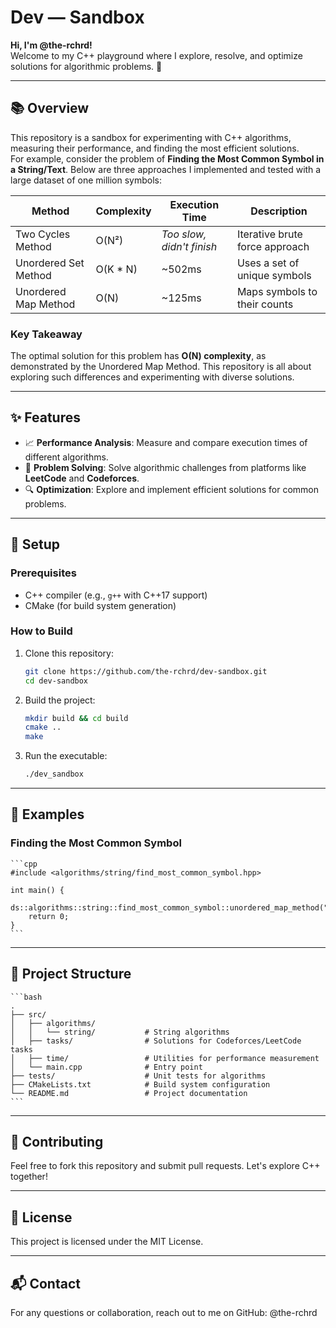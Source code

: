 # Dev — Sandbox

**Hi, I'm @the-rchrd!**  
Welcome to my C++ playground where I explore, resolve, and optimize solutions for algorithmic problems. 🚀

---

## 📚 Overview

This repository is a sandbox for experimenting with C++ algorithms, measuring their performance, and finding the most efficient solutions.  
For example, consider the problem of **Finding the Most Common Symbol in a String/Text**. Below are three approaches I implemented and tested with a large dataset of one million symbols:

| **Method**                  | **Complexity** | **Execution Time**        | **Description**                |
|-----------------------------|----------------|----------------------------|--------------------------------|
| Two Cycles Method           | O(N²)          | *Too slow, didn't finish*  | Iterative brute force approach |
| Unordered Set Method        | O(K * N)       | ~502ms                     | Uses a set of unique symbols   |
| Unordered Map Method        | O(N)           | ~125ms                     | Maps symbols to their counts   |

### **Key Takeaway**  
The optimal solution for this problem has **O(N) complexity**, as demonstrated by the Unordered Map Method. This repository is all about exploring such differences and experimenting with diverse solutions.

---

## ✨ Features

- 📈 **Performance Analysis**: Measure and compare execution times of different algorithms.
- 🧩 **Problem Solving**: Solve algorithmic challenges from platforms like **LeetCode** and **Codeforces**.
- 🔍 **Optimization**: Explore and implement efficient solutions for common problems.

---

## 🔧 Setup

### **Prerequisites**
- C++ compiler (e.g., `g++` with C++17 support)
- CMake (for build system generation)

### **How to Build**
1. Clone this repository:
    ```bash
    git clone https://github.com/the-rchrd/dev-sandbox.git
    cd dev-sandbox
    ```
2. Build the project:
    ```bash
    mkdir build && cd build
    cmake ..
    make
    ```
3. Run the executable:
    ```bash
    ./dev_sandbox
    ```

---

## 🧪 Examples

### **Finding the Most Common Symbol**
    ```cpp
    #include <algorithms/string/find_most_common_symbol.hpp>

    int main() {
        ds::algorithms::string::find_most_common_symbol::unordered_map_method("input.txt");
        return 0;
    }
    ```

---

## 📂 Project Structure
    ```bash
    .
    ├── src/
    │   ├── algorithms/
    │   │   └── string/           # String algorithms
    │   ├── tasks/                # Solutions for Codeforces/LeetCode tasks
    │   ├── time/                 # Utilities for performance measurement
    │   └── main.cpp              # Entry point
    ├── tests/                    # Unit tests for algorithms
    ├── CMakeLists.txt            # Build system configuration
    └── README.md                 # Project documentation
    ```

---

## 🌟 Contributing
Feel free to fork this repository and submit pull requests. Let's explore C++ together!

---

## 📜 License
This project is licensed under the MIT License.

---

## 📬 Contact
For any questions or collaboration, reach out to me on GitHub: @the-rchrd